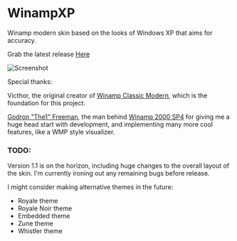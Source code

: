 # WinampXP
Winamp modern skin based on the looks of Windows XP that aims for accuracy.

Grab the latest release [Here](https://github.com/mirzi1/WinampXP/releases)

![Screenshot](https://i.imgur.com/2sSAwLV.png)

Special thanks:

Victhor, the original creator of [Winamp Classic Modern](https://www.deviantart.com/victhor/art/Winamp-Classic-Modern-by-Victhor-805797724), which is the foundation for this project.

[Godron "The1" Freeman](https://github.com/The1Freeman), the man behind [Winamp 2000 SP4](https://github.com/The1Freeman/Winamp2000SP4) for giving me a huge head start with development, and implementing many more cool features, like a WMP style visualizer.

### TODO:
Version 1.1 is on the horizon, including huge changes to the overall layout of the skin. I'm currently ironing out any remaining bugs before release.

I might consider making alternative themes in the future:
- Royale theme
- Royale Noir theme
- Embedded theme
- Zune theme
- Whistler theme
